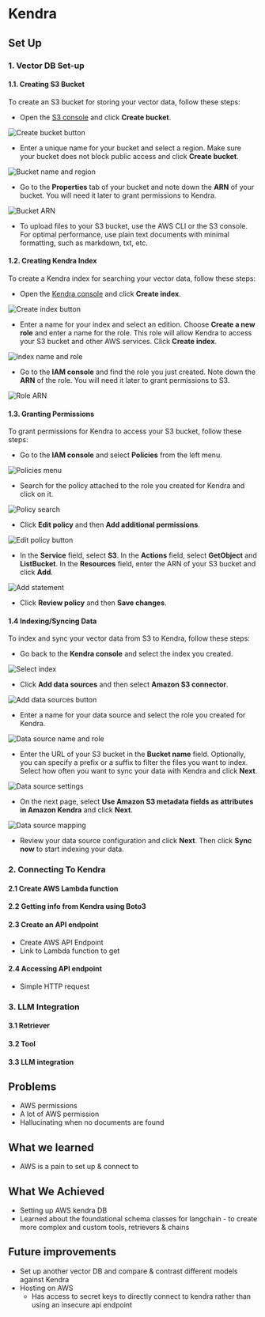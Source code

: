 # Kendra
## Set Up
### 1. Vector DB Set-up
#### 1.1. Creating S3 Bucket

To create an S3 bucket for storing your vector data, follow these steps:

- Open the [S3 console](https://console.aws.amazon.com/s3/) and click **Create bucket**.

![Create bucket button](/geekweek_docs/kendra/1.png)

- Enter a unique name for your bucket and select a region. Make sure your bucket does not block public access and click **Create bucket**.

![Bucket name and region](/geekweek_docs/kendra/3.jpeg)

- Go to the **Properties** tab of your bucket and note down the **ARN** of your bucket. You will need it later to grant permissions to Kendra.

![Bucket ARN](/geekweek_docs/kendra/4.png)

- To upload files to your S3 bucket, use the AWS CLI or the S3 console. For optimal performance, use plain text documents with minimal formatting, such as markdown, txt, etc.

#### 1.2. Creating Kendra Index

To create a Kendra index for searching your vector data, follow these steps:

- Open the [Kendra console](https://console.aws.amazon.com/kendra/) and click **Create index**.

![Create index button](/geekweek_docs/kendra/5.png)

- Enter a name for your index and select an edition. Choose **Create a new role** and enter a name for the role. This role will allow Kendra to access your S3 bucket and other AWS services. Click **Create index**.

![Index name and role](/geekweek_docs/kendra/7.png)

- Go to the **IAM console** and find the role you just created. Note down the **ARN** of the role. You will need it later to grant permissions to S3.

![Role ARN](/geekweek_docs/kendra/8.png)

#### 1.3. Granting Permissions

To grant permissions for Kendra to access your S3 bucket, follow these steps:

- Go to the **IAM console** and select **Policies** from the left menu.

![Policies menu](/geekweek_docs/kendra/10.png)

- Search for the policy attached to the role you created for Kendra and click on it.

![Policy search](/geekweek_docs/kendra/11.png)

- Click **Edit policy** and then **Add additional permissions**.

![Edit policy button](/geekweek_docs/kendra/12.png)

- In the **Service** field, select **S3**. In the **Actions** field, select **GetObject** and **ListBucket**. In the **Resources** field, enter the ARN of your S3 bucket and click **Add**.

![Add statement](/geekweek_docs/kendra/13.png)

- Click **Review policy** and then **Save changes**.

#### 1.4 Indexing/Syncing Data

To index and sync your vector data from S3 to Kendra, follow these steps:

- Go back to the **Kendra console** and select the index you created.

![Select index](/geekweek_docs/kendra/14.png)

- Click **Add data sources** and then select **Amazon S3 connector**.

![Add data sources button](/geekweek_docs/kendra/15.png)

- Enter a name for your data source and select the role you created for Kendra.

![Data source name and role](/geekweek_docs/kendra/17.png)

- Enter the URL of your S3 bucket in the **Bucket name** field. Optionally, you can specify a prefix or a suffix to filter the files you want to index. Select how often you want to sync your data with Kendra and click **Next**.

![Data source settings](/geekweek_docs/kendra/19.png)

- On the next page, select **Use Amazon S3 metadata fields as attributes in Amazon Kendra** and click **Next**.

![Data source mapping](/geekweek_docs/kendra/20.png)

- Review your data source configuration and click **Next**. Then click **Sync now** to start indexing your data.

### 2. Connecting To Kendra

#### 2.1 Create AWS Lambda function

#### 2.2 Getting info from Kendra using Boto3

#### 2.3 Create an API endpoint
 - Create AWS API Endpoint
 - Link to Lambda function to get

#### 2.4 Accessing API endpoint
 - Simple HTTP request

### 3. LLM Integration

#### 3.1 Retriever

#### 3.2 Tool

#### 3.3 LLM integration

## Problems

 - AWS permissions
 - A lot of AWS permission
 - Hallucinating when no documents are found

## What we learned

 - AWS is a pain to set up & connect to


## What We Achieved

 - Setting up AWS kendra DB
 - Learned about the foundational schema classes for langchain - to create more complex and custom tools, retrievers & chains

## Future improvements
 - Set up another vector DB and compare & contrast different models against Kendra
 - Hosting on AWS
   - Has access to secret keys to directly connect to kendra rather than using an insecure api endpoint